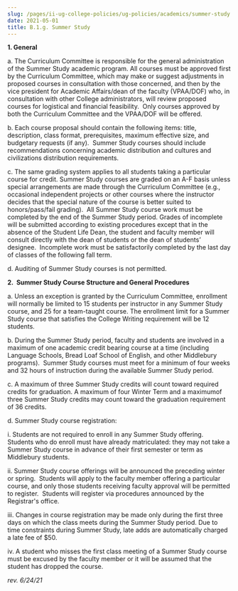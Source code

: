 ```yaml
---
slug: /pages/ii-ug-college-policies/ug-policies/academics/summer-study
date: 2021-05-01
title: B.1.g. Summer Study
---
```

**1\. General**

a. The Curriculum Committee is responsible for the general administration of the Summer Study academic program. All courses must be approved first by the Curriculum Committee, which may make or suggest adjustments in proposed courses in consultation with those concerned, and then by the vice president for Academic Affairs/dean of the faculty (VPAA/DOF) who, in consultation with other College administrators, will review proposed courses for logistical and financial feasibility.  Only courses approved by both the Curriculum Committee and the VPAA/DOF will be offered.

b. Each course proposal should contain the following items: title, description, class format, prerequisites, maximum effective size, and budgetary requests (if any).  Summer Study courses should include recommendations concerning academic distribution and cultures and civilizations distribution requirements.    

c. The same grading system applies to all students taking a particular course for credit. Summer Study courses are graded on an A-F basis unless special arrangements are made through the Curriculum Committee (e.g., occasional independent projects or other courses where the instructor decides that the special nature of the course is better suited to honors/pass/fail grading).  All Summer Study course work must be completed by the end of the Summer Study period. Grades of incomplete will be submitted according to existing procedures except that in the absence of the Student Life Dean, the student and faculty member will consult directly with the dean of students or the dean of students’ designee.  Incomplete work must be satisfactorily completed by the last day of classes of the following fall term.

d. Auditing of Summer Study courses is not permitted.

**2.  Summer Study Course Structure and General Procedures**

a. Unless an exception is granted by the Curriculum Committee, enrollment will normally be limited to 15 students per instructor in any Summer Study course, and 25 for a team-taught course. The enrollment limit for a Summer Study course that satisfies the College Writing requirement will be 12 students.

b. During the Summer Study period, faculty and students are involved in a maximum of one academic credit bearing course at a time (including Language Schools, Bread Loaf School of English, and other Middlebury programs).  Summer Study courses must meet for a minimum of four weeks and 32 hours of instruction during the available Summer Study period.

c. A maximum of three Summer Study credits will count toward required credits for graduation. A maximum of four Winter Term and a maximumof three Summer Study credits may count toward the graduation requirement of 36 credits.

d. Summer Study course registration: 

i. Students are not required to enroll in any Summer Study offering.  Students who do enroll must have already matriculated: they may not take a Summer Study course in advance of their first semester or term as Middlebury students. 

ii. Summer Study course offerings will be announced the preceding winter or spring.  Students will apply to the faculty member offering a particular course, and only those students receiving faculty approval will be permitted to register.  Students will register via procedures announced by the Registrar's office.

iii. Changes in course registration may be made only during the first three days on which the class meets during the Summer Study period. Due to time constraints during Summer Study, late adds are automatically charged a late fee of $50.

iv. A student who misses the first class meeting of a Summer Study course must be excused by the faculty member or it will be assumed that the student has dropped the course.

_rev. 6/24/21_